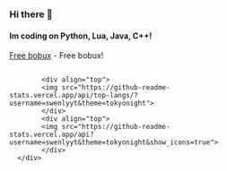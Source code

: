 ### Hi there 👋
#### Im coding on Python, Lua, Java, C++!
[Free bobux](https://www.youtube.com/watch?v=dQw4w9WgXcQ) - Free bobux!

<svg fill="none" viewBox="0 0 400 400" width="400" height="400" xmlns="http://www.w3.org/2000/svg">
    <foreignObject width="100%" height="100%">
        <div xmlns="http://www.w3.org/1999/xhtml">
            <style>
               .center {
                 margin: auto;
                 width: 50%;
                 border: 3px solid green;
                 padding: 10px;
               }
            </style>

     
            <div align="top">
            <img src="https://github-readme-stats.vercel.app/api/top-langs/?username=swenlyyt&theme=tokyonight">
            </div>
            <div align="top">
            <img src="https://github-readme-stats.vercel.app/api?username=swenlyyt&theme=tokyonight&show_icons=true">
            </div>
      </div>
  </foreignObject>
</svg>



<!--
**SwenlyYT/SwenlyYT** is a ✨ _special_ ✨ repository because its `README.md` (this file) appears on your GitHub profile.

Here are some ideas to get you started:

- 🔭 I’m currently working on ...
- 🌱 I’m currently learning ...
- 👯 I’m looking to collaborate on ...
- 🤔 I’m looking for help with ...
- 💬 Ask me about ...
- 📫 How to reach me: ...
- 😄 Pronouns: ...
- ⚡ Fun fact: ...
-->

<!--
<p align="center">
 <img width="600" src="https://github.com/BaggerFast/BaggerFast/blob/main/assets/github-snake.svg?short_path=68e728e" alt="snake"/>
</p>
-->
